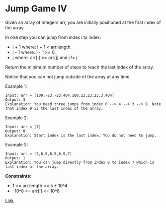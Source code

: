 # Jump Game IV

Given an array of integers arr, you are initially positioned at the first index of the array.

In one step you can jump from index i to index:

- i + 1 where: i + 1 < arr.length.
- i - 1 where: i - 1 >= 0.
- j where: arr[i] == arr[j] and i != j.

Return the minimum number of steps to reach the last index of the array.

Notice that you can not jump outside of the array at any time.

Example 1:

```
Input: arr = [100,-23,-23,404,100,23,23,23,3,404]
Output: 3
Explanation: You need three jumps from index 0 --> 4 --> 3 --> 9. Note that index 9 is the last index of the array.
```

Example 2:

```
Input: arr = [7]
Output: 0
Explanation: Start index is the last index. You do not need to jump.
```

Example 3:

```
Input: arr = [7,6,9,6,9,6,9,7]
Output: 1
Explanation: You can jump directly from index 0 to index 7 which is last index of the array.
```

**Constraints:**

- 1 <= arr.length <= 5 * 10^4
- -10^8 <= arr[i] <= 10^8

[Link](https://leetcode.com/problems/jump-game-iv/)